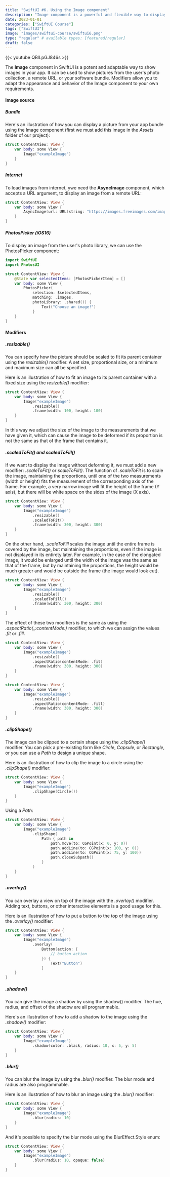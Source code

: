 ```yaml
---
title: "SwiftUI #6. Using the Image component"
description: "Image component is a powerful and flexible way to display images in your app. You can use it to display images from your app bundle, from a remote URL, or from the user's photo library."
date: 2023-01-01
categories: ["SwiftUI Course"]
tags: ["SwiftUI"]
image: "images/swiftui-course/swiftui6.png"
type: "regular" # available types: [featured/regular]
draft: false
---
```

{{< youtube QBlLpGJ846s >}}

The **Image** component in SwiftUI is a potent and adaptable way to show images in your app. It can be used to show pictures from the user's photo collection, a remote URL, or your software bundle. Modifiers allow you to adapt the appearance and behavior of the Image component to your own requirements.

#### Image source
##### Bundle
Here's an illustration of how you can display a picture from your app bundle using the Image component (first we must add this image in the *Assets* folder of our project):

```swift
struct ContentView: View {
    var body: some View {
        Image("exampleImage")
    }
}
````

##### Internet

To load images from internet, ywe need the **AsyncImage** component, which accepts a URL argument, to display an image from a remote URL:

```swift
struct ContentView: View {
    var body: some View {
        AsyncImage(url: URL(string: "https://images.freeimages.com/images/large-previews/218/my-dog-cutter-1499799.jpg"))
    }
}
```

##### PhotosPicker (iOS16)
To display an image from the user's photo library, we can use the PhotosPicker component:

```swift
import SwiftUI
import PhotosUI

struct ContentView: View {
    @State var selectedItems: [PhotosPickerItem] = []
    var body: some View {
        PhotosPicker(
            selection: $selectedItems,
            matching: .images,
            photoLibrary: .shared()) {
                Text("Choose an image!")
            }
    }
}
```

#### Modifiers
##### .resizable()
You can specify how the picture should be scaled to fit its parent container using the *resizable()* modifier. A set size, proportional size, or a minimum and maximum size can all be specified.

Here is an illustration of how to fit an image to its parent container with a fixed size using the *resizable()* modifier:

```swift
struct ContentView: View {
    var body: some View {
        Image("exampleImage")
            .resizable()
            .frame(width: 100, height: 100)
    }
}
```
In this way we adjust the size of the image to the measurements that we have given it, which can cause the image to be deformed if its proportion is not the same as that of the frame that contains it.


##### .scaledToFit() and scaledToFill()
If we want to display the image without deforming it, we must add a new modifier: *.scaleToFit()* or *scaleToFill()*.
The function of *.scaleToFit* is to scale the image, maintaining the proportions, until one of the two measurements (width or height) fits the measurement of the corresponding axis of the frame.
For example, a very narrow image will fit the height of the frame (Y axis), but there will be white space on the sides of the image (X axis).

```swift
struct ContentView: View {
    var body: some View {
        Image("exampleImage")
            .resizable()
            .scaledToFit()
            .frame(width: 300, height: 300)
    }
}
```

On the other hand, *.scaleToFill* scales the image until the entire frame is covered by the image, but maintaining the proportions, even if the image is not displayed in its entirety later. For example, in the case of the elongated image, it would be enlarged until the width of the image was the same as that of the frame, but by maintaining the proportions, the height would be much greater and would be outside the frame (the image would look cut).

```swift
struct ContentView: View {
    var body: some View {
        Image("exampleImage")
            .resizable()
            .scaledToFill()
            .frame(width: 300, height: 300)
    }
}
```
The effect of these two modifiers is the same as using the *.aspectRatio(_:contentMode:)* modifier, to which we can assign the values *.fit* or *.fill*.
```swift
struct ContentView: View {
    var body: some View {
        Image("exampleImage")
            .resizable()
            .aspectRatio(contentMode: .fit)
            .frame(width: 300, height: 300)
    }
}

struct ContentView: View {
    var body: some View {
        Image("exampleImage")
            .resizable()
            .aspectRatio(contentMode: .fill)
            .frame(width: 300, height: 300)
    }
}
```

##### .clipShape()
The image can be clipped to a certain shape using the *.clipShape()* modifier. You can pick a pre-existing form like *Circle*, *Capsule*, or *Rectangle*, or you can use a *Path* to design a unique shape.

Here is an illustration of how to clip the image to a circle using the *.clipShape()* modifier:

```swift
struct ContentView: View {
    var body: some View {
        Image("exampleImage")
            .clipShape(Circle())
    }
}
```

Using a *Path*:

```swift
struct ContentView: View {
    var body: some View {
        Image("exampleImage")
            .clipShape(
                Path { path in
                    path.move(to: CGPoint(x: 0, y: 0))
                    path.addLine(to: CGPoint(x: 100, y: 0))
                    path.addLine(to: CGPoint(x: 75, y: 100))
                    path.closeSubpath()
                }
            )
    }
}
```

##### .overlay()
You can overlay a view on top of the image with the *.overlay()* modifier. Adding text, buttons, or other interactive elements is a good usage for this.

Here is an illustration of how to put a button to the top of the image using the *.overlay()* modifier:

```swift
struct ContentView: View {
    var body: some View {
        Image("exampleImage")
            .overlay(
                Button(action: {
                    // button action
                }) {
                    Text("Button")
                }
    }
}
```

##### .shadow()
You can give the image a shadow by using the shadow() modifier. The hue, radius, and offset of the shadow are all programmable.

Here's an illustration of how to add a shadow to the image using the *.shadow()* modifier:

```swift
struct ContentView: View {
    var body: some View {
        Image("exampleImage")
            .shadow(color: .black, radius: 10, x: 5, y: 5)
    }
}
```

##### .blur()
You can blur the image by using the *.blur()* modifier. The blur mode and radius are also programmable.

Here is an illustration of how to blur an image using the *.blur()* modifier:

```swift
struct ContentView: View {
    var body: some View {
        Image("exampleImage")
            .blur(radius: 10)
    }
}
```

And it's possible to specify the blur mode using the BlurEffect.Style enum:

```swift
struct ContentView: View {
    var body: some View {
        Image("exampleImage")
            .blur(radius: 10, opaque: false)
    }
}
```
